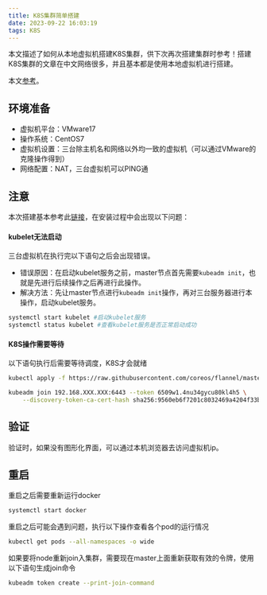 ```yaml
---
title: K8S集群简单搭建
date: 2023-09-22 16:03:19
tags: K8S
---
```


本文描述了如何从本地虚拟机搭建K8S集群，供下次再次搭建集群时参考！搭建K8S集群的文章在中文网络很多，并且基本都是使用本地虚拟机进行搭建。

本文[参考](https://blog.csdn.net/qq_45617555/article/details/130395158)。

## 环境准备
- 虚拟机平台：VMware17
- 操作系统：CentOS7
- 虚拟机设置：三台除主机名和网络以外均一致的虚拟机（可以通过VMware的克隆操作得到）
- 网络配置：NAT，三台虚拟机可以PING通

## 注意
本次搭建基本参考此[链接](https://blog.csdn.net/qq_45617555/article/details/130395158)，在安装过程中会出现以下问题：

#### kubelet无法启动

三台虚拟机在执行完以下语句之后会出现错误。
- 错误原因：在启动kubelet服务之前，master节点首先需要`kubeadm init`，也就是先进行后续操作之后再进行此操作。
- 解决方法：先让master节点进行`kubeadm init`操作，再对三台服务器进行本操作，启动kubelet服务。

```bash
systemctl start kubelet #启动kubelet服务 
systemctl status kubelet #查看kubelet服务是否正常启动成功
```

#### K8S操作需要等待
以下语句执行后需要等待调度，K8S才会就绪
```bash
kubectl apply -f https://raw.githubusercontent.com/coreos/flannel/master/Documentation/kube-flannel.yml 

kubeadm join 192.168.XXX.XXX:6443 --token 6509w1.4nu34gycu80kl4h5 \
    --discovery-token-ca-cert-hash sha256:9560eb6f7201c8032469a4204f33b0e0dd83a7118ede09d3b04c6d4ab2d723d2

```

## 验证
验证时，如果没有图形化界面，可以通过本机浏览器去访问虚拟机ip。

## 重启
重启之后需要重新运行docker
```bash
systemctl start docker
```
重启之后可能会遇到问题，执行以下操作查看各个pod的运行情况
```bash
kubectl get pods --all-namespaces -o wide
```
如果要将node重新join入集群，需要现在master上面重新获取有效的令牌，使用以下语句生成join命令
```bash
kubeadm token create --print-join-command
```
